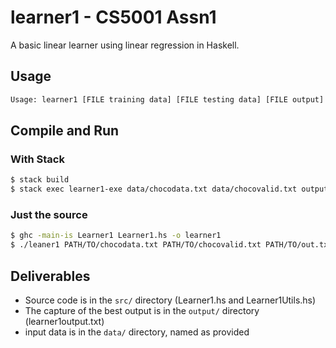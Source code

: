 # learner1 - CS5001 Assn1

A basic linear learner using linear regression in Haskell.

## Usage

```bash
Usage: learner1 [FILE training data] [FILE testing data] [FILE output]
```

## Compile and Run

### With Stack

```bash
$ stack build
$ stack exec learner1-exe data/chocodata.txt data/chocovalid.txt output/out.txt
```

### Just the source

```bash
$ ghc -main-is Learner1 Learner1.hs -o learner1
$ ./leaner1 PATH/TO/chocodata.txt PATH/TO/chocovalid.txt PATH/TO/out.txt
```

## Deliverables

- Source code is in the `src/` directory (Learner1.hs and Learner1Utils.hs)
- The capture of the best output is in the `output/` directory (learner1output.txt)
- input data is in the `data/` directory, named as provided
